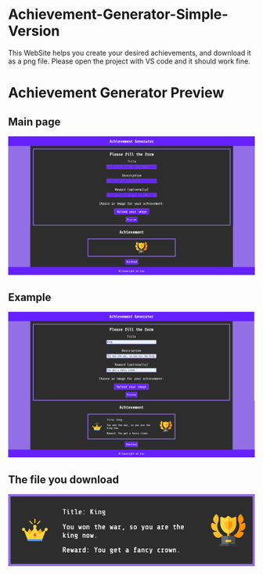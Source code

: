 # Achievement-Generator-Simple-Version
This WebSite helps you create your desired achievements, and download it as a png file.
Please open the project with VS code and it should work fine.
# Achievement Generator Preview
## Main page
![dashboard_desktop1](https://github.com/laurentiucozma12/Achievement-Generator/blob/master/projectPreview/dashboard_desktop1.png)  
## Example
![dashboard_desktop2](https://github.com/laurentiucozma12/Achievement-Generator/blob/master/projectPreview/dashboard_desktop2.png)  
## The file you download
![dashboard_desktop](https://github.com/laurentiucozma12/Achievement-Generator/blob/master/projectPreview/achievement.png)     